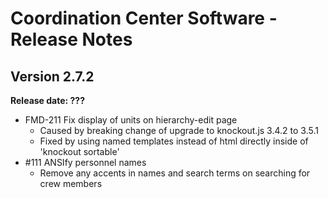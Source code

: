# Coordination Center Software - Release Notes

## Version 2.7.2

**Release date: ???**

* FMD-211 Fix display of units on hierarchy-edit page
  * Caused by breaking change of upgrade to knockout.js 3.4.2 to 3.5.1
  * Fixed by using named templates instead of html directly inside of 'knockout sortable'
* \#111 ANSIfy personnel names
  * Remove any accents in names and search terms on searching for crew members
